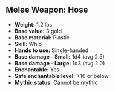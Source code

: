 ## Melee Weapon: Hose

- **Weight:** 1.2 lbs
- **Base value:** 3 gold
- **Base material:** Plastic
- **Skill:** Whip
- **Hands to use:** Single-handed
- **Base damage - Small:** 1d4 (avg 2.5)
- **Base damage - Large:** 1d3 (avg 2.0)
- **Enchantable:** Yes
- **Safe enchantable level:** +10 or below
- **Mythic status:** Cannot be mythic
